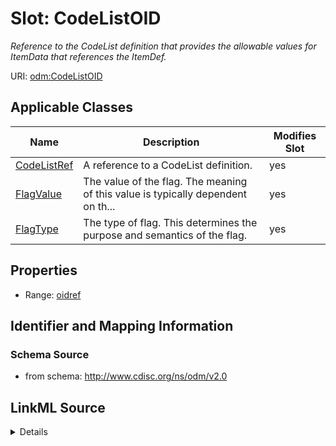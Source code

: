 # Slot: CodeListOID


_Reference to the CodeList definition that provides the allowable values for ItemData that references the ItemDef._



URI: [odm:CodeListOID](http://www.cdisc.org/ns/odm/v2.0/CodeListOID)



<!-- no inheritance hierarchy -->




## Applicable Classes

| Name | Description | Modifies Slot |
| --- | --- | --- |
[CodeListRef](CodeListRef.md) | A reference to a CodeList definition. |  yes  |
[FlagValue](FlagValue.md) | The value of the flag. The meaning of this value is typically dependent on th... |  yes  |
[FlagType](FlagType.md) | The type of flag. This determines the purpose and semantics of the flag. |  yes  |







## Properties

* Range: [oidref](oidref.md)





## Identifier and Mapping Information







### Schema Source


* from schema: http://www.cdisc.org/ns/odm/v2.0




## LinkML Source

<details>
```yaml
name: CodeListOID
description: Reference to the CodeList definition that provides the allowable values
  for ItemData that references the ItemDef.
from_schema: http://www.cdisc.org/ns/odm/v2.0
rank: 1000
alias: CodeListOID
domain_of:
- CodeListRef
- FlagValue
- FlagType
range: oidref

```
</details>